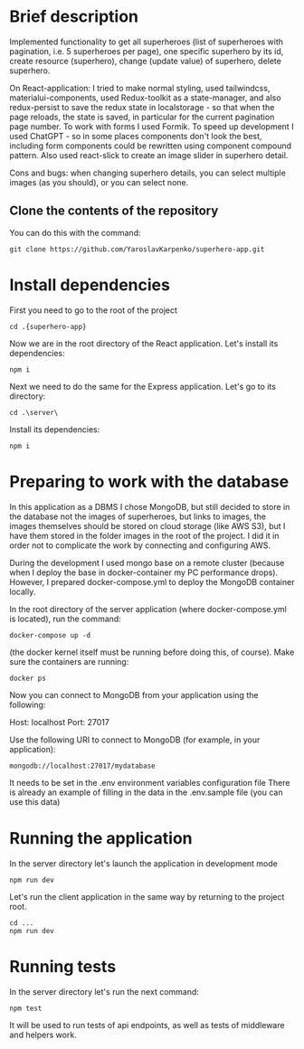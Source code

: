 # Brief description

Implemented functionality to get all superheroes (list of superheroes with pagination, i.e. 5 superheroes per page), one specific superhero by its id, create resource (superhero), change (update value) of superhero, delete superhero.

On React-application: I tried to make normal styling, used tailwindcss, materialui-components, used Redux-toolkit as a state-manager, and also redux-persist to save the redux state in localstorage - so that when the page reloads, the state is saved, in particular for the current pagination page number. To work with forms I used Formik. To speed up development I used ChatGPT - so in some places components don't look the best, including form components could be rewritten using component compound pattern. Also used react-slick to create an image slider in superhero detail.

Cons and bugs: when changing superhero details, you can select multiple images (as you should), or you can select none.

## Clone the contents of the repository

You can do this with the command:

```
git clone https://github.com/YaroslavKarpenko/superhero-app.git
```

# Install dependencies

First you need to go to the root of the project

```
cd .{superhero-app}
```

Now we are in the root directory of the React application. Let's install its dependencies:

```
npm i
```

Next we need to do the same for the Express application. Let's go to its directory:

```
cd .\server\
```

Install its dependencies:

```
npm i
```

# Preparing to work with the database

In this application as a DBMS I chose MongoDB, but still decided to store in the database not the images of superheroes, but links to images, the images themselves should be stored on cloud storage (like AWS S3), but I have them stored in the folder images in the root of the project.
I did it in order not to complicate the work by connecting and configuring AWS.

During the development I used mongo base on a remote cluster (because when I deploy the base in docker-container my PC performance drops).
However, I prepared docker-compose.yml to deploy the MongoDB container locally.

In the root directory of the server application (where docker-compose.yml is located), run the command:

```
docker-compose up -d
```

(the docker kernel itself must be running before doing this, of course).
Make sure the containers are running:

```
docker ps
```

Now you can connect to MongoDB from your application using the following:

Host: localhost
Port: 27017

Use the following URI to connect to MongoDB (for example, in your application):

```
mongodb://localhost:27017/mydatabase
```

It needs to be set in the .env environment variables configuration file
There is already an example of filling in the data in the .env.sample file (you can use this data)

# Running the application

In the server directory let's launch the application in development mode

```
npm run dev
```

Let's run the client application in the same way by returning to the project root.

```
cd ...
npm run dev
```

# Running tests

In the server directory let's run the next command:

```
npm test
```

It will be used to run tests of api endpoints, as well as tests of middleware and helpers work.
